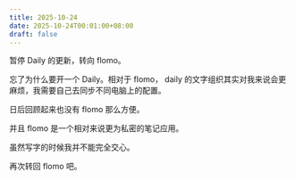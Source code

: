 ```yaml
---
title: 2025-10-24
date: 2025-10-24T00:01:00+08:00
draft: false
---
```


暂停 Daily 的更新，转向 flomo。

忘了为什么要开一个 Daily。相对于 flomo， daily 的文字组织其实对我来说会更麻烦，我需要自己去同步不同电脑上的配置。

日后回顾起来也没有 flomo 那么方便。

并且 flomo 是一个相对来说更为私密的笔记应用。

虽然写字的时候我并不能完全交心。

再次转回 flomo 吧。
